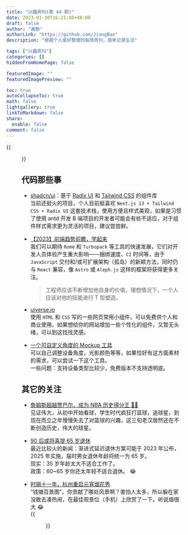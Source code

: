 ```yaml
---
title: "兴趣周刊(第 44 期)"
date: 2023-01-30T16:21:08+08:00
draft: false
author: "酱鲍"
authorLink: "https://github.com/JiangBao"
description: "根据个人爱好整理的每周周刊，简单记录生活"

tags: ["兴趣周刊"]
categories: []
hiddenFromHomePage: false

featuredImage: ""
featuredImagePreview: ""

toc: true
autoCollapseToc: true
math: false
lightgallery: true
linkToMarkdown: false
share:
  enable: false
comment: false
---
```

{{<figure src="https://jiangbao-1258001083.cos.ap-shanghai.myqcloud.com/james38388.jpg" title="詹姆斯超越贾巴尔，成为 NBA 历史得分王" width="80%">}}
<!--more-->

## 代码那些事
* [shadcn/ui](https://github.com/shadcn/ui)：基于 [Radix UI](https://www.radix-ui.com/) 和 [Tailwind CSS](https://tailwindcss.com/) 的组件库  
当前还挺火的项目，个人目前挺喜欢 `Next.js 13 + Tailwind CSS + Radix UI` 这套技术栈，使用方便且样式美观，如果是习惯了使用 antd 开发 B 端项目的开发者可能会有些不适应，对于组件样式需求更为灵活的项目，建议尝尝鲜。

* [【2023】前端趋势前瞻，学起来](https://juejin.cn/post/7194711570272747581#heading-15)  
我们可以期待 `Rome` 和 `Turbopack` 等工具的快速发展，它们对开发人员体验产生重大影响——捆绑速度、`CI` 时间等，由于 `JavaScript` 交付和/或可扩展架构（孤岛）的新颖方法，同时仍与 `React` 兼容，像 `Astro` 或 `Aleph.js` 这样的框架将获得更多关注。  
  > 工程师应该不断增加他自身的价值，理想情况下，一个人应该对他的技能进行 T 型塑造。

* [uiverse.io](https://uiverse.io/)  
使用 `HTML` 和 `CSS` 写的一些网页常用小组件，可以免费供个人和商业使用，如果想给你的网站增加一些个性化的组件，又暂无头绪，可以到这找找灵感。

* [一个可自定义角度的 Mockup 工具](https://deviceframes.com/)  
可以自己调整设备角度，光影颜色等等，如果恰好有这方面素材的需求，可以尝试一下这个工具。  
一些问题：支持设备类型比较少，免费版本不支持透明底。

## 其它的关注
* [詹姆斯超越贾巴尔，成为 NBA 历史得分王 🏀👑](https://m.hupu.com/bbs-share/57806035.html?share=share&euid=DFLitQFrO72B6OQctKiyIy4Fp7SOqdp6Bh8lvCbk/YM=&cid=84238477)  
见证伟大，从初中开始看球，学生时代疯狂打篮球，追球星，到现在而立之年慢慢失去了对篮球的兴趣，这三旬老汉居然还在不断创造历史，伟大的球星。

* [90 后或将喜提 65 岁退休](https://k.sina.com.cn/article_1561015262_5d0b33de0400151i2.html)  
最近比较火的新闻：渐进式延迟退休方案可能于 2023 年公布，2025 年实施，届时男女退休年龄将统一为 65 岁。  
现实：35 岁年龄太大不适合工作了。  
政策：60~65 岁你还太年轻不适合退休。 😂

* [时隔十一年，杭州重启元宵烟花秀](https://zjnews.zjol.com.cn/yc/qmt/202302/t20230206_25388984.shtml)  
“钱塘百景图”，你贡献了哪处风景啊？害怕人太多，所以躲在家没敢去凑热闹，在最佳观景位（手机）上欣赏了一下。听说烟很大 😂  
{{<figure src="https://stc-new.8531.cn/assets/20230205/1675587965353_63df717d159bb80b99584d84.png">}}
